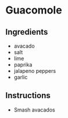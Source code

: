 # Guacomole
## Ingredients
- avacado
- salt
- lime
- paprika
- jalapeno peppers
- garlic
## Instructions
- Smash avacados


